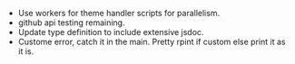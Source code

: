 - Use workers for theme handler scripts for parallelism.
- github api testing remaining.
- Update type definition to include extensive jsdoc.
- Custome error, catch it in the main. Pretty rpint if custom else print it as it is.
